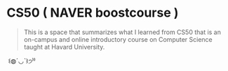 # CS50 ( NAVER boostcourse )
> This is a space that summarizes what I learned from CS50 that is an on-campus and online introductory course on Computer Science taught at Havard University.

 ꒰◍ˊ◡ˋ꒱੭⁾⁾ 
